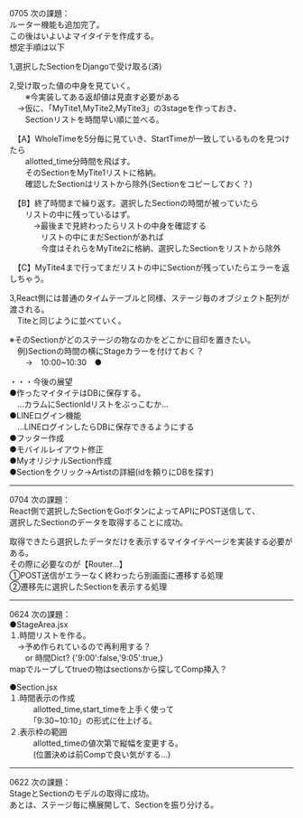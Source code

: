 0705 次の課題：  　　             
ルーター機能も追加完了。     
この後はいよいよマイタイテを作成する。   
想定手順は以下      
  
1,選択したSectionをDjangoで受け取る(済)  
  
2,受け取った値の中身を見ていく。  
　　※今実装してある返却値は見直す必要がある  
　→仮に、「MyTite1,MyTite2,MyTite3」の3stageを作っておき、   
　　Sectionリストを時間早い順に並べる。  
      
　【A】WholeTimeを5分毎に見ていき、StartTimeが一致しているものを見つけたら  
　　allotted_time分時間を飛ばす。  
　　そのSectionをMyTite1リストに格納。  
　　確認したSectionはリストから除外(Sectionをコピーしておく？)
      
　【B】終了時間まで繰り返す。選択したSectionの時間が被っていたら		  
　　リストの中に残っているはず。		  
　　　→最後まで見終わったらリストの中身を確認する		  
　　　　リストの中にまだSectionがあれば		   
　　　　今度はそれらをMyTite2に格納、選択したSectionをリストから除外  
  
　【C】MyTite4まで行ってまだリストの中にSectionが残っていたらエラーを返しちゃう。  
  
3,React側には普通のタイムテーブルと同様、ステージ毎のオブジェクト配列が渡される。  
　Titeと同じように並べていく。  
  
  ※そのSectionがどのステージの物なのかをどこかに目印を置きたい。  
  　例)Sectionの時間の横にStageカラーを付けておく？  
   　　→　10:00~10:30　●  
  
  
  
・・・今後の展望  
●作ったマイタイテはDBに保存する。  
　…カラムにSectionIdリストをぶっこむか...    
●LINEログイン機能    
　…LINEログインしたらDBに保存できるようにする    
●フッター作成  
●モバイルレイアウト修正  
●MyオリジナルSection作成  
●Sectionをクリック→Artistの詳細(idを頼りにDBを探す)  
      
___  
0704 次の課題：    
React側で選択したSectionをGoボタンによってAPIにPOST送信して、    
選択したSectionのデータを取得することに成功。   

取得できたら選択したデータだけを表示するマイタイテページを実装する必要がある。  
その際に必要なのが【Router...】  
①POST送信がエラーなく終わったら別画面に遷移する処理  
②遷移先に選択したSectionを表示する処理  
___  
0624 次の課題：  
●StageArea.jsx  
  １.時間リストを作る。  
  　→予め作られているので再利用する？  
  　　or 時間Dict? {'9:00':false,'9:05':true,}  
      mapでループしてtrueの物はsectionsから探してComp挿入？  
  
●Section.jsx  
   １.時間表示の作成  
  　　　allotted_time,start_timeを上手く使って  
  　　　「9:30~10:10」の形式に仕上げる。  
   ２.表示枠の範囲  
  　　　allotted_timeの値次第で縦幅を変更する。  
  　　　(位置決めは前Compで良い気がする...)  
      
___    
0622 次の課題：  
StageとSectionのモデルの取得に成功。  
あとは、ステージ毎に横展開して、Sectionを振り分ける。  
